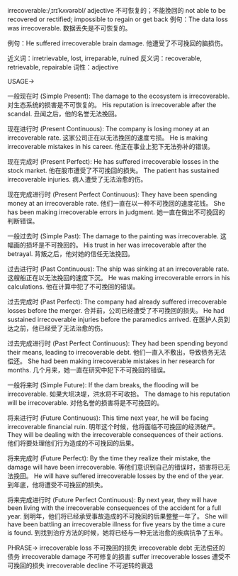 irrecoverable:/ˌɪrɪˈkʌvərəbl/
adjective
不可恢复的；不能挽回的
not able to be recovered or rectified; impossible to regain or get back
例句：The data loss was irrecoverable. 数据丢失是不可恢复的。

例句：He suffered irrecoverable brain damage. 他遭受了不可挽回的脑损伤。

近义词：irretrievable, lost, irreparable, ruined
反义词：recoverable, retrievable, repairable
词性：adjective


USAGE->

一般现在时 (Simple Present):
The damage to the ecosystem is irrecoverable.  对生态系统的损害是不可恢复的。
His reputation is irrecoverable after the scandal.  丑闻之后，他的名誉无法挽回。


现在进行时 (Present Continuous):
The company is losing money at an irrecoverable rate.  这家公司正在以无法挽回的速度亏损。
He is making irrecoverable mistakes in his career. 他正在事业上犯下无法弥补的错误。


现在完成时 (Present Perfect):
He has suffered irrecoverable losses in the stock market. 他在股市遭受了不可挽回的损失。
The patient has sustained irrecoverable injuries.  病人遭受了无法治愈的伤。


现在完成进行时 (Present Perfect Continuous):
They have been spending money at an irrecoverable rate. 他们一直在以一种不可挽回的速度花钱。
She has been making irrecoverable errors in judgment. 她一直在做出不可挽回的判断错误。


一般过去时 (Simple Past):
The damage to the painting was irrecoverable. 这幅画的损坏是不可挽回的。
His trust in her was irrecoverable after the betrayal.  背叛之后，他对她的信任无法挽回。


过去进行时 (Past Continuous):
The ship was sinking at an irrecoverable rate.  这艘船正在以无法挽回的速度下沉。
He was making irrecoverable errors in his calculations. 他在计算中犯了不可挽回的错误。


过去完成时 (Past Perfect):
The company had already suffered irrecoverable losses before the merger.  合并前，公司已经遭受了不可挽回的损失。
He had sustained irrecoverable injuries before the paramedics arrived. 在医护人员到达之前，他已经受了无法治愈的伤。


过去完成进行时 (Past Perfect Continuous):
They had been spending beyond their means, leading to irrecoverable debt. 他们一直入不敷出，导致债务无法偿还。
She had been making irrecoverable mistakes in her research for months.  几个月来，她一直在研究中犯下不可挽回的错误。


一般将来时 (Simple Future):
If the dam breaks, the flooding will be irrecoverable. 如果大坝决堤，洪水将不可收拾。
The damage to his reputation will be irrecoverable. 对他名誉的损害将是不可挽回的。


将来进行时 (Future Continuous):
This time next year, he will be facing irrecoverable financial ruin. 明年这个时候，他将面临不可挽回的经济破产。
They will be dealing with the irrecoverable consequences of their actions. 他们将要处理他们行为造成的不可挽回的后果。


将来完成时 (Future Perfect):
By the time they realize their mistake, the damage will have been irrecoverable. 等他们意识到自己的错误时，损害将已无法挽回。
He will have suffered irrecoverable losses by the end of the year. 到年底，他将遭受不可挽回的损失。


将来完成进行时 (Future Perfect Continuous):
By next year, they will have been living with the irrecoverable consequences of the accident for a full year. 到明年，他们将已经承受事故造成的不可挽回的后果整整一年了。
She will have been battling an irrecoverable illness for five years by the time a cure is found.  到找到治疗方法的时候，她将已经与一种无法治愈的疾病抗争了五年。



PHRASE->
irrecoverable loss 不可挽回的损失
irrecoverable debt  无法偿还的债务
irrecoverable damage 不可修复的损害
suffer irrecoverable losses 遭受不可挽回的损失
irrecoverable decline  不可逆转的衰退

